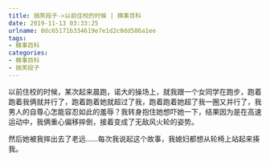 ```yaml
---
title: 搞笑段子->以前住校的时候 | 糗事百科
date: 2019-11-13 03:33:25
urlname: 0dc65171b334619e7e1d2c0dd586a1ee
tags: 
- 糗事百科
categories:
- 糗事百科
- 搞笑段子
---
```

以前住校的时候，某次起来晨跑，诺大的操场上，就我跟一个女同学在跑步，跑着跑着我俩就并行了，跑着跑着她就超过了我，跑着跑着她超了我一圈又并行了，我男人的自尊心怎能容忍如此的羞辱？我转身抱住她想吓她一下，结果因为是在高速运动中，我俩重心偏移摔倒，接着变成了无敌风火轮的姿势。

然后她被我摔出去了老远……每次我说起这个故事，我媳妇都想从轮椅上站起来揍我。


